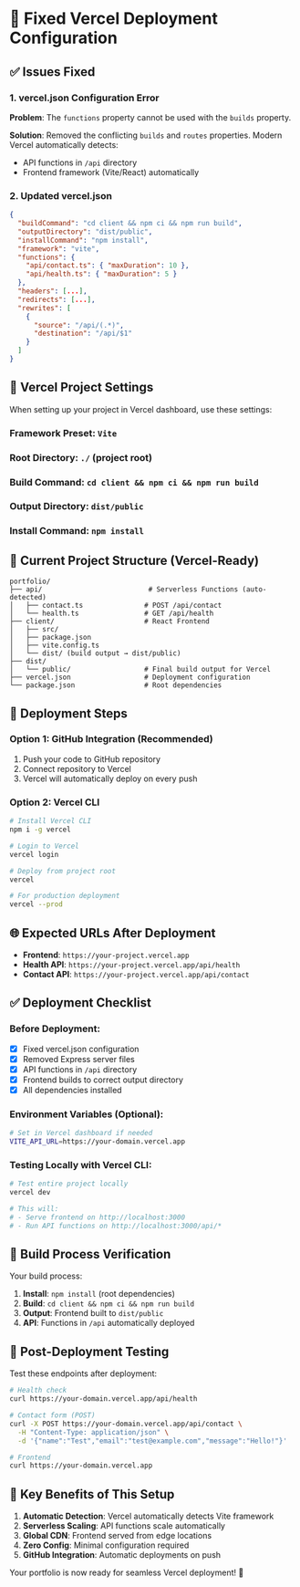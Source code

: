 # 🚀 Fixed Vercel Deployment Configuration

## ✅ Issues Fixed

### 1. **vercel.json Configuration Error**
**Problem**: The `functions` property cannot be used with the `builds` property.

**Solution**: Removed the conflicting `builds` and `routes` properties. Modern Vercel automatically detects:
- API functions in `/api` directory
- Frontend framework (Vite/React) automatically

### 2. **Updated vercel.json**
```json
{
  "buildCommand": "cd client && npm ci && npm run build",
  "outputDirectory": "dist/public",
  "installCommand": "npm install",
  "framework": "vite",
  "functions": {
    "api/contact.ts": { "maxDuration": 10 },
    "api/health.ts": { "maxDuration": 5 }
  },
  "headers": [...],
  "redirects": [...],
  "rewrites": [
    {
      "source": "/api/(.*)",
      "destination": "/api/$1"
    }
  ]
}
```

## 🔧 Vercel Project Settings

When setting up your project in Vercel dashboard, use these settings:

### **Framework Preset**: `Vite`
### **Root Directory**: `./` (project root)
### **Build Command**: `cd client && npm ci && npm run build`
### **Output Directory**: `dist/public`
### **Install Command**: `npm install`

## 📁 Current Project Structure (Vercel-Ready)

```
portfolio/
├── api/                          # Serverless Functions (auto-detected)
│   ├── contact.ts               # POST /api/contact
│   └── health.ts                # GET /api/health
├── client/                      # React Frontend
│   ├── src/
│   ├── package.json
│   ├── vite.config.ts
│   └── dist/ (build output → dist/public)
├── dist/
│   └── public/                  # Final build output for Vercel
├── vercel.json                  # Deployment configuration
└── package.json                 # Root dependencies
```

## 🚀 Deployment Steps

### **Option 1: GitHub Integration (Recommended)**
1. Push your code to GitHub repository
2. Connect repository to Vercel
3. Vercel will automatically deploy on every push

### **Option 2: Vercel CLI**
```bash
# Install Vercel CLI
npm i -g vercel

# Login to Vercel
vercel login

# Deploy from project root
vercel

# For production deployment
vercel --prod
```

## 🌐 Expected URLs After Deployment

- **Frontend**: `https://your-project.vercel.app`
- **Health API**: `https://your-project.vercel.app/api/health`
- **Contact API**: `https://your-project.vercel.app/api/contact`

## ✅ Deployment Checklist

### Before Deployment:
- [x] Fixed vercel.json configuration
- [x] Removed Express server files
- [x] API functions in `/api` directory
- [x] Frontend builds to correct output directory
- [x] All dependencies installed

### Environment Variables (Optional):
```bash
# Set in Vercel dashboard if needed
VITE_API_URL=https://your-domain.vercel.app
```

### Testing Locally with Vercel CLI:
```bash
# Test entire project locally
vercel dev

# This will:
# - Serve frontend on http://localhost:3000
# - Run API functions on http://localhost:3000/api/*
```

## 🔧 Build Process Verification

Your build process:
1. **Install**: `npm install` (root dependencies)
2. **Build**: `cd client && npm ci && npm run build`
3. **Output**: Frontend built to `dist/public`
4. **API**: Functions in `/api` automatically deployed

## 🚀 Post-Deployment Testing

Test these endpoints after deployment:

```bash
# Health check
curl https://your-domain.vercel.app/api/health

# Contact form (POST)
curl -X POST https://your-domain.vercel.app/api/contact \
  -H "Content-Type: application/json" \
  -d '{"name":"Test","email":"test@example.com","message":"Hello!"}'

# Frontend
curl https://your-domain.vercel.app
```

## 🎯 Key Benefits of This Setup

1. **Automatic Detection**: Vercel automatically detects Vite framework
2. **Serverless Scaling**: API functions scale automatically
3. **Global CDN**: Frontend served from edge locations
4. **Zero Config**: Minimal configuration required
5. **GitHub Integration**: Automatic deployments on push

Your portfolio is now ready for seamless Vercel deployment! 🚀